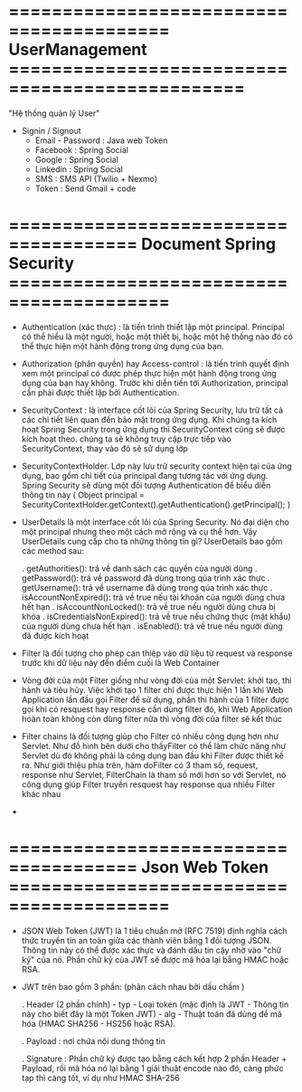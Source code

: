 # ========================================= UserManagement ================================================

"Hệ thống quản lý User"
- Signin / Signout
  + Email - Password : Java web Token
  + Facebook : Spring Social
  + Google : Spring Social
  + Linkedin : Spring Social
  + SMS : SMS API (Twilio + Nexmo)
  + Token : Send Gmail + code
  
# ====================================== Document Spring Security =========================================

+ Authentication (xác thực) : là tiến trình thiết lập một principal. Principal có thể hiểu là một người, hoặc một thiết bị,
  hoặc một hệ thống nào đó có thể thực hiện một hành động trong ứng dụng của bạn.

+ Authorization (phân quyền) hay Access-control : là tiến trình quyết định xem một principal có được phép thực hiện một
  hành động trong ứng dụng của bạn hay không. Trước khi diễn tiến tới Authorization, principal cần phải được thiết lập bởi Authentication.

+ SecurityContext : là interface cốt lõi của Spring Security, lưu trữ tất cả các chi tiết liên quan đến bảo mật trong ứng dụng.
  Khi chúng ta kích hoạt Spring Security trong ứng dụng thì SecurityContext cũng sẽ được kích hoạt theo.
  chúng ta sẽ không truy cập trực tiếp vào SecurityContext, thay vào đó sẽ sử dụng lớp

+ SecurityContextHolder. Lớp này lưu trữ security context hiện tại của ứng dụng, bao gồm chi tiết của principal đang tương
  tác với ứng dụng. Spring Security sẽ dùng một đối tượng Authentication để biểu diễn thông tin này
  ( Object principal = SecurityContextHolder.getContext().getAuthentication().getPrincipal(); )

+ UserDetails là một interface cốt lõi của Spring Security. Nó đại diện cho một principal nhưng theo một cách mở rộng và cụ thể hơn. 
  Vậy UserDetails cung cấp cho ta những thông tin gì? UserDetails bao gồm các method sau:

    . getAuthorities(): trả về danh sách các quyền của người dùng
    . getPassword(): trả về password đã dùng trong qúa trình xác thực
    . getUsername(): trả về username đã dùng trong qúa trình xác thực
    . isAccountNonExpired(): trả về true nếu tài khoản của người dùng chưa hết hạn
    . isAccountNonLocked(): trả về true nếu người dùng chưa bị khóa
    . isCredentialsNonExpired(): trả về true nếu chứng thực (mật khẩu) của người dùng chưa hết hạn
    . isEnabled(): trả về true nếu người dùng đã được kích hoạt


+ Filter là đối tượng cho phép can thiệp vào dữ liệu từ request và response trước khi dữ liệu này đến điểm cuối là Web Container

+ Vòng đời của một Filter giống như vòng đời của một Servlet: khởi tạo, thi hành và tiêu hủy. Việc khởi tạo 1 filter chỉ được thực hiện 1 lần khi Web Application lần đầu gọi Filter để sử dụng,
  phần thi hành của 1 filter được gọi khi có resquest hay response cần dùng filter đó, khi Web Application hoàn toàn không còn dùng filter nữa thì vòng đời của filter sẽ kết thúc

+ Filter chains là đối tượng giúp cho Filter có nhiều công dụng hơn như Servlet. Như đồ hình bên dưới cho thấyFilter có thể làm chức năng như Servlet dù đó không phải là công dụng ban đầu khi Filter được thiết kế ra.
 Như giới thiệu phía trên, hàm doFilter có 3 tham số, request, response như Servlet, FilterChain là tham số mới hơn so với Servlet, nó công dụng giúp Filter truyền resquest hay response qua nhiều Filter khác nhau

+ 

# ====================================== Json Web Token =========================================
+ JSON Web Token (JWT) là 1 tiêu chuẩn mở (RFC 7519) định nghĩa cách thức truyền tin an toàn giữa các thành viên bằng 1 đối tượng JSON.
  Thông tin này có thể được xác thực và đánh dấu tin cậy nhờ vào "chữ ký" của nó. Phần chữ ký của JWT sẽ được mã hóa lại bằng HMAC hoặc RSA.	

+ JWT trên bao gồm 3 phần: (phân cách nhau bởi dấu chấm )

    . Header (2 phần chính)
	    - typ - Loại token (mặc định là JWT - Thông tin này cho biết đây là một Token JWT)
      - alg - Thuật toán đã dùng để mã hóa (HMAC SHA256 - HS256 hoặc RSA).
    
	. Payload   : nơi chứa nội dung thông tin
    
	. Signature : Phần chữ ký được tạo bằng cách kết hợp 2 phần Header + Payload, rồi mã hóa nó lại bằng 1 giải thuật encode nào đó,
                càng phức tạp thì càng tốt, ví dụ như HMAC SHA-256
				  
  

